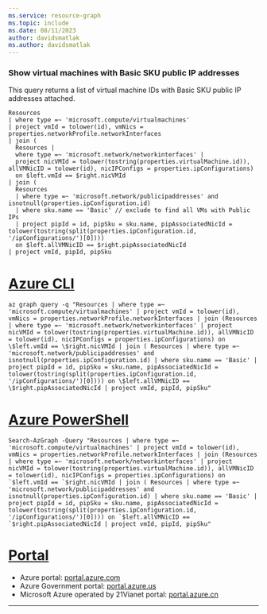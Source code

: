 ```yaml
---
ms.service: resource-graph
ms.topic: include
ms.date: 08/11/2023
author: davidsmatlak
ms.author: davidsmatlak
---
```


### Show virtual machines with Basic SKU public IP addresses

This query returns a list of virtual machine IDs with Basic SKU public IP addresses attached.

```kusto
Resources
| where type =~ 'microsoft.compute/virtualmachines'
| project vmId = tolower(id), vmNics = properties.networkProfile.networkInterfaces
| join (
  Resources |
  where type =~ 'microsoft.network/networkinterfaces' |
  project nicVMId = tolower(tostring(properties.virtualMachine.id)), allVMNicID = tolower(id), nicIPConfigs = properties.ipConfigurations)
  on $left.vmId == $right.nicVMId
| join (
  Resources
  | where type =~ 'microsoft.network/publicipaddresses' and isnotnull(properties.ipConfiguration.id)
  | where sku.name == 'Basic' // exclude to find all VMs with Public IPs
  | project pipId = id, pipSku = sku.name, pipAssociatedNicId = tolower(tostring(split(properties.ipConfiguration.id, '/ipConfigurations/')[0])))
  on $left.allVMNicID == $right.pipAssociatedNicId
| project vmId, pipId, pipSku
```

# [Azure CLI](#tab/azure-cli)

```azurecli-interactive
az graph query -q "Resources | where type =~ 'microsoft.compute/virtualmachines' | project vmId = tolower(id), vmNics = properties.networkProfile.networkInterfaces | join (Resources | where type =~ 'microsoft.network/networkinterfaces' | project nicVMId = tolower(tostring(properties.virtualMachine.id)), allVMNicID = tolower(id), nicIPConfigs = properties.ipConfigurations) on \$left.vmId == \$right.nicVMId | join ( Resources | where type =~ 'microsoft.network/publicipaddresses' and isnotnull(properties.ipConfiguration.id) | where sku.name == 'Basic' | project pipId = id, pipSku = sku.name, pipAssociatedNicId = tolower(tostring(split(properties.ipConfiguration.id, '/ipConfigurations/')[0]))) on \$left.allVMNicID == \$right.pipAssociatedNicId | project vmId, pipId, pipSku"
```

# [Azure PowerShell](#tab/azure-powershell)

```azurepowershell-interactive
Search-AzGraph -Query "Resources | where type =~ 'microsoft.compute/virtualmachines' | project vmId = tolower(id), vmNics = properties.networkProfile.networkInterfaces | join (Resources | where type =~ 'microsoft.network/networkinterfaces' | project nicVMId = tolower(tostring(properties.virtualMachine.id)), allVMNicID = tolower(id), nicIPConfigs = properties.ipConfigurations) on `$left.vmId == `$right.nicVMId | join ( Resources | where type =~ 'microsoft.network/publicipaddresses' and isnotnull(properties.ipConfiguration.id) | where sku.name == 'Basic' | project pipId = id, pipSku = sku.name, pipAssociatedNicId = tolower(tostring(split(properties.ipConfiguration.id, '/ipConfigurations/')[0]))) on `$left.allVMNicID == `$right.pipAssociatedNicId | project vmId, pipId, pipSku"
```

# [Portal](#tab/azure-portal)



- Azure portal: <a href="https://portal.azure.com/?feature.customportal=false#blade/HubsExtension/ArgQueryBlade/query/Resources%0A%7C%20where%20type%20%3D~%20%27microsoft.compute%2Fvirtualmachines%27%0A%7C%20project%20vmId%20%3D%20tolower%28id%29%2C%20vmNics%20%3D%20properties.networkProfile.networkInterfaces%0A%7C%20join%20%28%0A%20%20Resources%20%7C%0A%20%20where%20type%20%3D~%20%27microsoft.network%2Fnetworkinterfaces%27%20%7C%0A%20%20project%20nicVMId%20%3D%20tolower%28tostring%28properties.virtualMachine.id%29%29%2C%20allVMNicID%20%3D%20tolower%28id%29%2C%20nicIPConfigs%20%3D%20properties.ipConfigurations%29%0A%20%20on%20%24left.vmId%20%3D%3D%20%24right.nicVMId%0A%7C%20join%20%28%0A%20%20Resources%0A%20%20%7C%20where%20type%20%3D~%20%27microsoft.network%2Fpublicipaddresses%27%20and%20isnotnull%28properties.ipConfiguration.id%29%0A%20%20%7C%20where%20sku.name%20%3D%3D%20%27Basic%27%0A%20%20%7C%20project%20pipId%20%3D%20id%2C%20pipSku%20%3D%20sku.name%2C%20pipAssociatedNicId%20%3D%20tolower%28tostring%28split%28properties.ipConfiguration.id%2C%20%27%2FipConfigurations%2F%27%29%5B0%5D%29%29%29%0A%20%20on%20%24left.allVMNicID%20%3D%3D%20%24right.pipAssociatedNicId%0A%7C%20project%20vmId%2C%20pipId%2C%20pipSku" target="_blank">portal.azure.com</a>
- Azure Government portal: <a href="https://portal.azure.us/?feature.customportal=false#blade/HubsExtension/ArgQueryBlade/query/Resources%0A%7C%20where%20type%20%3D~%20%27microsoft.compute%2Fvirtualmachines%27%0A%7C%20project%20vmId%20%3D%20tolower%28id%29%2C%20vmNics%20%3D%20properties.networkProfile.networkInterfaces%0A%7C%20join%20%28%0A%20%20Resources%20%7C%0A%20%20where%20type%20%3D~%20%27microsoft.network%2Fnetworkinterfaces%27%20%7C%0A%20%20project%20nicVMId%20%3D%20tolower%28tostring%28properties.virtualMachine.id%29%29%2C%20allVMNicID%20%3D%20tolower%28id%29%2C%20nicIPConfigs%20%3D%20properties.ipConfigurations%29%0A%20%20on%20%24left.vmId%20%3D%3D%20%24right.nicVMId%0A%7C%20join%20%28%0A%20%20Resources%0A%20%20%7C%20where%20type%20%3D~%20%27microsoft.network%2Fpublicipaddresses%27%20and%20isnotnull%28properties.ipConfiguration.id%29%0A%20%20%7C%20where%20sku.name%20%3D%3D%20%27Basic%27%0A%20%20%7C%20project%20pipId%20%3D%20id%2C%20pipSku%20%3D%20sku.name%2C%20pipAssociatedNicId%20%3D%20tolower%28tostring%28split%28properties.ipConfiguration.id%2C%20%27%2FipConfigurations%2F%27%29%5B0%5D%29%29%29%0A%20%20on%20%24left.allVMNicID%20%3D%3D%20%24right.pipAssociatedNicId%0A%7C%20project%20vmId%2C%20pipId%2C%20pipSku" target="_blank">portal.azure.us</a>
- Microsoft Azure operated by 21Vianet portal: <a href="https://portal.azure.cn/?feature.customportal=false#blade/HubsExtension/ArgQueryBlade/query/Resources%0A%7C%20where%20type%20%3D~%20%27microsoft.compute%2Fvirtualmachines%27%0A%7C%20project%20vmId%20%3D%20tolower%28id%29%2C%20vmNics%20%3D%20properties.networkProfile.networkInterfaces%0A%7C%20join%20%28%0A%20%20Resources%20%7C%0A%20%20where%20type%20%3D~%20%27microsoft.network%2Fnetworkinterfaces%27%20%7C%0A%20%20project%20nicVMId%20%3D%20tolower%28tostring%28properties.virtualMachine.id%29%29%2C%20allVMNicID%20%3D%20tolower%28id%29%2C%20nicIPConfigs%20%3D%20properties.ipConfigurations%29%0A%20%20on%20%24left.vmId%20%3D%3D%20%24right.nicVMId%0A%7C%20join%20%28%0A%20%20Resources%0A%20%20%7C%20where%20type%20%3D~%20%27microsoft.network%2Fpublicipaddresses%27%20and%20isnotnull%28properties.ipConfiguration.id%29%0A%20%20%7C%20where%20sku.name%20%3D%3D%20%27Basic%27%0A%20%20%7C%20project%20pipId%20%3D%20id%2C%20pipSku%20%3D%20sku.name%2C%20pipAssociatedNicId%20%3D%20tolower%28tostring%28split%28properties.ipConfiguration.id%2C%20%27%2FipConfigurations%2F%27%29%5B0%5D%29%29%29%0A%20%20on%20%24left.allVMNicID%20%3D%3D%20%24right.pipAssociatedNicId%0A%7C%20project%20vmId%2C%20pipId%2C%20pipSku" target="_blank">portal.azure.cn</a>

---
